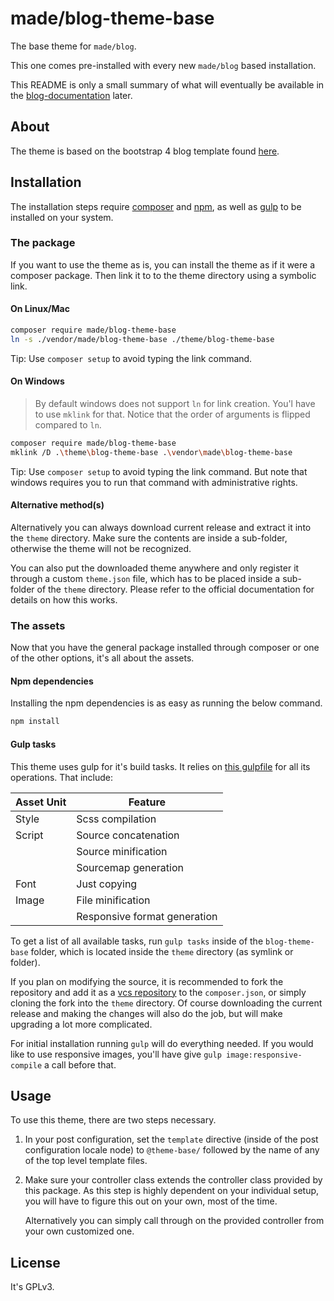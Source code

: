 # made/blog-theme-base

The base theme for `made/blog`.

This one comes pre-installed with every new `made/blog` based installation.

This README is only a small summary of what will eventually be available in the [blog-documentation]() later.

## About

The theme is based on the bootstrap 4 blog template found [here](https://getbootstrap.com/docs/4.4/examples/blog/).

## Installation

The installation steps require [composer](https://getcomposer.org/) and [npm](https://www.npmjs.com/), as well as 
[gulp](https://gulpjs.com/) to be installed on your system.

### The package

If you want to use the theme as is, you can install the theme as if it were a composer package. Then link it to to the 
theme directory using a symbolic link.

#### On Linux/Mac

```bash
composer require made/blog-theme-base
ln -s ./vendor/made/blog-theme-base ./theme/blog-theme-base
```

Tip:    Use `composer setup` to avoid typing the link command.

#### On Windows

> By default windows does not support `ln` for link creation. You'l have to use `mklink` for that. Notice that the order
> of arguments is flipped compared to `ln`.

```bash
composer require made/blog-theme-base
mklink /D .\theme\blog-theme-base .\vendor\made\blog-theme-base
```

Tip:    Use `composer setup` to avoid typing the link command. But note that windows requires you to run that command with
        administrative rights.

#### Alternative method(s)

Alternatively you can always download current release and extract it into the `theme` directory. Make sure the contents
are inside a sub-folder, otherwise the theme will not be recognized.

You can also put the downloaded theme anywhere and only register it through a custom `theme.json` file, which has to be
placed inside a sub-folder of the `theme` directory. Please refer to the official documentation for details on how this
works.

### The assets

Now that you have the general package installed through composer or one of the other options, it's all about the assets.

#### Npm dependencies

Installing the npm dependencies is as easy as running the below command.

```bash
npm install
```

#### Gulp tasks

This theme uses gulp for it's build tasks. It relies on [this gulpfile](https://github.com/GameplayJDK/gulpfile) for all
its operations. That include:

| Asset Unit    | Feature                       |
| ------------- | ----------------------------- |
| Style         | Scss compilation              |
| Script        | Source concatenation          |
|               | Source minification           |
|               | Sourcemap generation          |
| Font          | Just copying                  |
| Image         | File minification             |
|               | Responsive format generation  |

To get a list of all available tasks, run `gulp tasks` inside of the `blog-theme-base` folder, which is located inside
the `theme` directory (as symlink or folder).

If you plan on modifying the source, it is recommended to fork the repository and add it as a
[vcs repository](https://getcomposer.org/doc/05-repositories.md#vcs) to the `composer.json`, or simply cloning the fork
into the `theme` directory. Of course downloading the current release and making the changes will also do the job, but 
will make upgrading a lot more complicated.

For initial installation running `gulp` will do everything needed. If you would like to use responsive images, you'll
have give `gulp image:responsive-compile` a call before that.

## Usage

To use this theme, there are two steps necessary.

1.  In your post configuration, set the `template` directive (inside of the post configuration locale node) to
    `@theme-base/` followed by the name of any of the top level template files.

2.  Make sure your controller class extends the controller class provided by this package. As this step is highly 
    dependent on your individual setup, you will have to figure this out on your own, most of the time.
    
    Alternatively you can simply call through on the provided controller from your own customized one.

## License

It's GPLv3.
